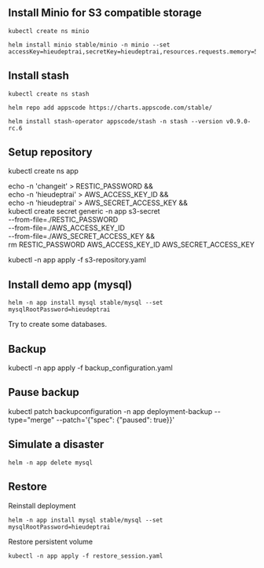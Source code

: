 ## Install Minio for S3 compatible storage

```
kubectl create ns minio
```

```
helm install minio stable/minio -n minio --set accessKey=hieudeptrai,secretKey=hieudeptrai,resources.requests.memory=500Mi,service.type=NodePort
```
## Install stash

```
kubectl create ns stash
```

```
helm repo add appscode https://charts.appscode.com/stable/
```

```
helm install stash-operator appscode/stash -n stash --version v0.9.0-rc.6
```

## Setup repository

kubectl create ns app

echo -n 'changeit' > RESTIC_PASSWORD && \
echo -n 'hieudeptrai' > AWS_ACCESS_KEY_ID && \
echo -n 'hieudeptrai' > AWS_SECRET_ACCESS_KEY && \
kubectl create secret generic -n app s3-secret \
    --from-file=./RESTIC_PASSWORD \
    --from-file=./AWS_ACCESS_KEY_ID \
    --from-file=./AWS_SECRET_ACCESS_KEY && \
rm RESTIC_PASSWORD AWS_ACCESS_KEY_ID AWS_SECRET_ACCESS_KEY

kubectl -n app apply -f s3-repository.yaml

## Install demo app (mysql)

```
helm -n app install mysql stable/mysql --set mysqlRootPassword=hieudeptrai
```

Try to create some databases.

## Backup

kubectl -n app apply -f backup_configuration.yaml

## Pause backup

kubectl patch backupconfiguration -n app deployment-backup --type="merge" --patch='{"spec": {"paused": true}}'

## Simulate a disaster

```
helm -n app delete mysql
```

## Restore

Reinstall deployment
```
helm -n app install mysql stable/mysql --set mysqlRootPassword=hieudeptrai
```

Restore persistent volume

```
kubectl -n app apply -f restore_session.yaml
```